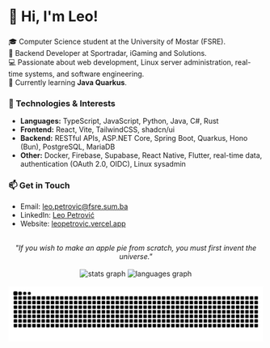 # 👋 Hi, I'm Leo!

###

🎓 Computer Science student at the University of Mostar (FSRE).  
🏢 Backend Developer at Sportradar, iGaming and Solutions.  
💻 Passionate about web development, Linux server administration, real-time systems, and software engineering.  
🌱 Currently learning **Java Quarkus**.

### 🚀 Technologies & Interests  
- **Languages:** TypeScript, JavaScript, Python, Java, C#, Rust
- **Frontend:** React, Vite, TailwindCSS, shadcn/ui
- **Backend:** RESTful APIs, ASP.NET Core, Spring Boot, Quarkus, Hono (Bun), PostgreSQL, MariaDB
- **Other:** Docker, Firebase, Supabase, React Native, Flutter, real-time data, authentication (OAuth 2.0, OIDC), Linux sysadmin

### 📫 Get in Touch  
- Email: [leo.petrovic@fsre.sum.ba](mailto:leo.petrovic@fsre.sum.ba)  
- LinkedIn: [Leo Petrović](https://www.linkedin.com/in/leo-petrovi%C4%87-7047b1162/)  
- Website: [leopetrovic.vercel.app](https://leopetrovic.vercel.app/)  

<br />

<div align="center">
  <i>"If you wish to make an apple pie from scratch, you must first invent the universe."</i>
</div>

<br />

<div align="center">
  <img src="https://github-readme-stats.vercel.app/api?username=mapokapo&hide_title=false&hide_rank=true&show_icons=true&include_all_commits=true&count_private=true&disable_animations=false&theme=dracula&locale=en&hide_border=false" height="150" alt="stats graph"  />
  <img src="https://github-readme-stats.vercel.app/api/top-langs?username=mapokapo&locale=en&hide_title=false&layout=compact&card_width=320&langs_count=5&theme=dracula&hide_border=false" height="150" alt="languages graph"  />
</div>

<br />

<img src="https://raw.githubusercontent.com/mapokapo/mapokapo/output/snake.svg" alt="Snake animation" />
